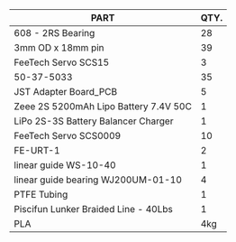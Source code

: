 | PART	| QTY. |
| --------- | --- |
| 608 - 2RS Bearing	| 28|
|3mm OD x 18mm pin	|39|
|FeeTech Servo SCS15	|3|
|50-37-5033|	35|
|JST Adapter Board_PCB	|5|
|Zeee 2S 5200mAh Lipo Battery 7.4V 50C	|1|
|LiPo 2S-3S Battery Balancer Charger|	1|
|FeeTech Servo SCS0009|	10|
|FE-URT-1	|2|
|linear guide WS-10-40	|1|
|linear guide bearing WJ200UM-01-10	|4|
|PTFE Tubing	|1|
|Piscifun Lunker Braided Line - 40Lbs	|1|
|PLA	|4kg|
